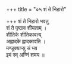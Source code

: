 +++
title = "०५ शं ते निहारो"

+++
शं ते निहारो भवतु  
शं ते पृष्ठाव शीयताम् ।  
शीतिके शीतिकावत्य्  
अह्लादके ह्लादकावति ।  
मण्डूक्याप्सु सं भव  
इमं स्व् अग्निं शमय ॥